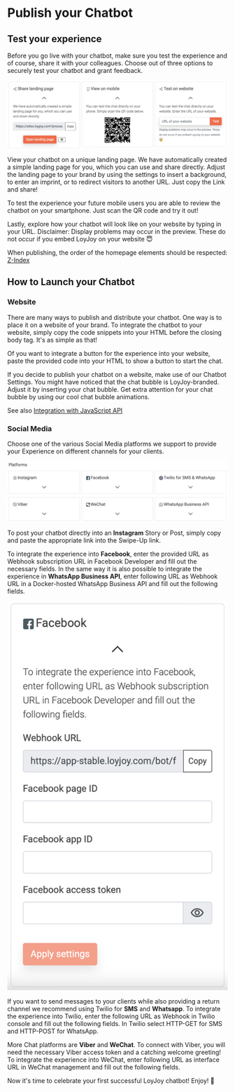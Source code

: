 # Publish your Chatbot

## Test your experience 

Before you go live with your chatbot, make sure you test the experience and of course, share it with your colleagues. Choose out of three options to securely test your chatbot and grant feedback.

![Test before publish](publish.png "Test before publish")

View your chatbot on a unique landing page. We have automatically created a simple landing page for you, which you can use and share directly. Adjust the landing page to your brand by using the settings to insert a background, to enter an imprint, or to redirect visitors to another URL. Just copy the Link and share! 

To test the experience your future mobile users you are able to review the chatbot on your smartphone. Just scan the QR code and try it out!

Lastly, explore how your chatbot will look like on your website by typing in your URL. Disclaimer: Display problems may occur in the preview. These do not occur if you embed LoyJoy on your website 😇

When publishing, the order of the homepage elements should be respected: [Z-Index](/publish/z_index/z_index.md)

## How to Launch your Chatbot 

### Website 

There are many ways to publish and distribute your chatbot. One way is to place it on a website of your brand. To integrate the chatbot to your website, simply copy the code snippets into your HTML before the closing body tag. It's as simple as that!

Of you want to integrate a button for the experience into your website, paste the provided code into your HTML to show a button to start the chat.

If you decide to publish your chatbot on a website, make use of our Chatbot Settings. You might have noticed that the chat bubble is LoyJoy-branded. Adjust it by inserting your chat bubble. Get extra attention for your chat bubble by using our cool chat bubble animations.

See also [Integration with JavaScript API](/experiences/publish/java_integration.md)

### Social Media 

Choose one of the various Social Media platforms we support to provide your Experience on different channels for your clients.

![Platforms](publish_platforms.png "Platforms")

To post your chatbot directly into an **Instagram** Story or Post, simply copy and paste the appropriate link into the Swipe-Up link.

To integrate the experience into **Facebook**, enter the provided URL as Webhook subscription URL in Facebook Developer and fill out the  necessary fields. In the same way it is also possible to integrate the experience in **WhatsApp Business API**, enter following URL as Webhook URL in a Docker-hosted WhatsApp Business API and fill out the following fields. 

![Publish on Facebook](publish_facebook.png "Publish on Facebook")

If you want to send messages to your clients while also providing a return channel we recommend using Twilio for **SMS** and **Whatsapp**. To integrate the experience into Twilio, enter the following URL as Webhook in Twilio console and fill out the following fields. In Twilio select HTTP-GET for SMS and HTTP-POST for WhatsApp.

More Chat platforms are **Viber** and **WeChat**. To connect with Viber, you will need the necessary Viber access token and a catching welcome greeting! To integrate the experience into WeChat, enter following URL as interface URL in WeChat management and fill out the following fields.

Now it's time to celebrate your first successful LoyJoy chatbot! Enjoy! 🎉

